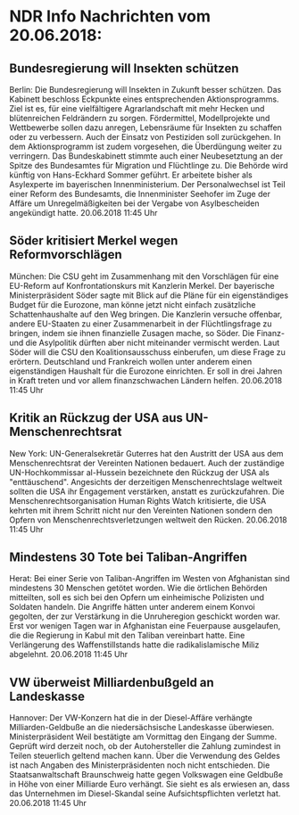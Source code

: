 # NDR Info Nachrichten vom 20.06.2018:


## Bundesregierung will Insekten schützen
Berlin: Die Bundesregierung will Insekten in Zukunft besser schützen. Das Kabinett beschloss Eckpunkte eines entsprechenden Aktionsprogramms. Ziel ist es, für eine vielfältigere Agrarlandschaft mit mehr Hecken und blütenreichen Feldrändern zu sorgen. Fördermittel, Modellprojekte und Wettbewerbe sollen dazu anregen, Lebensräume für Insekten zu schaffen oder zu verbessern. Auch der Einsatz von Pestiziden soll zurückgehen. In dem Aktionsprogramm ist zudem vorgesehen, die Überdüngung weiter zu verringern. Das Bundeskabinett stimmte auch einer Neubesetztung an der Spitze des Bundesamtes für Migration und Flüchtlinge zu. Die Behörde wird künftig von Hans-Eckhard Sommer geführt. Er arbeitete bisher als Asylexperte im bayerischen Innenministerium. Der Personalwechsel ist Teil einer Reform des Bundesamts, die Innenminister Seehofer im Zuge der Affäre um Unregelmäßigkeiten bei der Vergabe von Asylbescheiden angekündigt hatte. 20.06.2018 11:45 Uhr 

## Söder kritisiert Merkel wegen Reformvorschlägen
München: Die CSU geht im Zusammenhang mit den Vorschlägen für eine EU-Reform auf Konfrontationskurs mit Kanzlerin Merkel. Der bayerische Ministerpräsident Söder sagte mit Blick auf die Pläne für ein eigenständiges Budget für die Eurozone, man könne jetzt nicht einfach zusätzliche Schattenhaushalte auf den Weg bringen. Die Kanzlerin versuche offenbar, andere EU-Staaten zu einer Zusammenarbeit in der Flüchtlingsfrage zu bringen, indem sie ihnen finanzielle Zusagen mache, so Söder. Die Finanz- und die Asylpolitik dürften aber nicht miteinander vermischt werden. Laut Söder will die CSU den Koalitionsausschuss einberufen, um diese Frage zu erörtern. Deutschland und Frankreich wollen unter anderem einen eigenständigen Haushalt für die Eurozone einrichten. Er soll in drei Jahren in Kraft treten und vor allem finanzschwachen Ländern helfen. 20.06.2018 11:45 Uhr 

## Kritik an Rückzug der USA aus UN-Menschenrechtsrat
New York: UN-Generalsekretär Guterres hat den Austritt der USA aus dem Menschenrechtsrat der Vereinten Nationen bedauert. Auch der zuständige UN-Hochkommissar al-Hussein bezeichnete den Rückzug der USA als "enttäuschend". Angesichts der derzeitigen Menschenrechtslage weltweit sollten die USA ihr Engagement verstärken, anstatt es zurückzufahren. Die Menschenrechtsorganisation Human Rights Watch kritisierte, die USA kehrten mit ihrem Schritt nicht nur den Vereinten Nationen sondern den Opfern von Menschenrechtsverletzungen weltweit den Rücken. 20.06.2018 11:45 Uhr 

## Mindestens 30 Tote bei Taliban-Angriffen
Herat: Bei einer Serie von Taliban-Angriffen im Westen von Afghanistan sind mindestens 30 Menschen getötet worden. Wie die örtlichen Behörden mitteilten, soll es sich bei den Opfern um einheimische Polizisten und Soldaten handeln. Die Angriffe hätten unter anderem einem Konvoi gegolten, der zur Verstärkung in die Unruheregion geschickt worden war. Erst vor wenigen Tagen war in Afghanistan eine Feuerpause ausgelaufen, die die Regierung in Kabul mit den Taliban vereinbart hatte. Eine Verlängerung des Waffenstillstands hatte die radikalislamische Miliz abgelehnt. 20.06.2018 11:45 Uhr 

## VW überweist Milliardenbußgeld an Landeskasse
Hannover: Der VW-Konzern hat die in der Diesel-Affäre verhängte Milliarden-Geldbuße an die niedersächsische Landeskasse überwiesen. Ministerpräsident Weil bestätigte am Vormittag den Eingang der Summe. Geprüft wird derzeit noch, ob der Autohersteller die Zahlung zumindest in Teilen steuerlich geltend machen kann. Über die Verwendung des Geldes ist nach Angaben des Ministerpräsidenten noch nicht entschieden. Die Staatsanwaltschaft Braunschweig hatte gegen Volkswagen eine Geldbuße in Höhe von einer Milliarde Euro verhängt. Sie sieht es als erwiesen an, dass das Unternehmen im Diesel-Skandal seine Aufsichtspflichten verletzt hat. 20.06.2018 11:45 Uhr 
